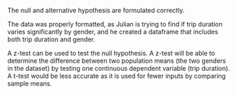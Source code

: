 

The null and alternative hypothesis are formulated correctly.

The data was properly formatted, as Julian is trying to find if trip duration varies significantly by gender, and he 
created a dataframe that includes both trip duration and gender.

A z-test can be used to test the null hypothesis. A z-test will be able to determine the difference between two population 
means (the two genders in the dataset) by testing one continuous dependent variable (trip duration). A t-test would be less 
accurate as it is used for fewer inputs by comparing sample means.
